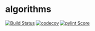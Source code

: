 <!--===============================================================================================
                                 All Rights Reserved.
===================================================================================================
File description:
        README.md to introduce and explain this project

===================================================================================================
   Date      Name                    Description of Change
14-Nov-2021  Wayne Shih              Initial create and add badges
$HISTORY$
================================================================================================-->

# algorithms

[![Build Status](https://app.travis-ci.com/W-Shih/algorithms.svg?branch=main)](https://app.travis-ci.com/W-Shih/algorithms)
[![codecov](https://codecov.io/gh/W-Shih/algorithms/branch/main/graph/badge.svg?token=bybEpCVcGG)](https://codecov.io/gh/W-Shih/algorithms)
[![pylint Score](https://mperlet.github.io/pybadge/badges/10.svg)](https://app.travis-ci.com/W-Shih/algorithms) <!-- https://mperlet.github.io/pybadge/ -->
